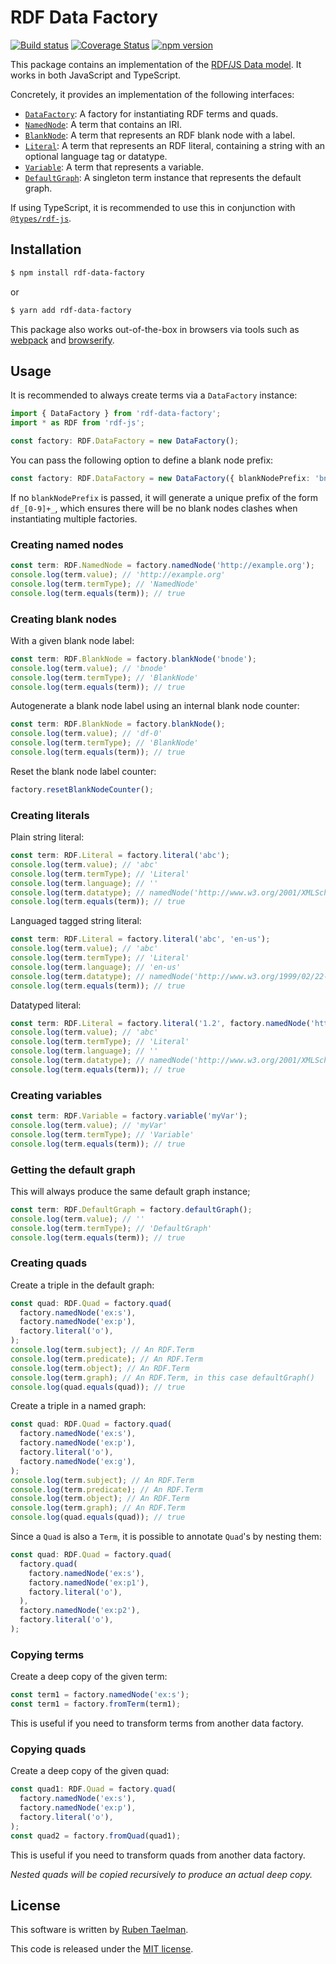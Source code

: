 # RDF Data Factory

[![Build status](https://github.com/rubensworks/rdf-data-factory.js/workflows/CI/badge.svg)](https://github.com/rubensworks/rdf-data-factory.js/actions?query=workflow%3ACI)
[![Coverage Status](https://coveralls.io/repos/github/rubensworks/rdf-data-factory.js/badge.svg?branch=master)](https://coveralls.io/github/rubensworks/rdf-data-factory.js?branch=master)
[![npm version](https://badge.fury.io/js/rdf-data-factory.svg)](https://www.npmjs.com/package/rdf-data-factory)

This package contains an implementation of the [RDF/JS Data model](http://rdf.js.org/data-model-spec/).
It works in both JavaScript and TypeScript.

Concretely, it provides an implementation of the following interfaces:

* [`DataFactory`](http://rdf.js.org/data-model-spec/#datafactory-interface): A factory for instantiating RDF terms and quads.
* [`NamedNode`](http://rdf.js.org/data-model-spec/#namednode-interface): A term that contains an IRI.
* [`BlankNode`](http://rdf.js.org/data-model-spec/#blanknode-interface): A term that represents an RDF blank node with a label.
* [`Literal`](http://rdf.js.org/data-model-spec/#literal-interface): A term that represents an RDF literal, containing a string with an optional language tag or datatype.
* [`Variable`](http://rdf.js.org/data-model-spec/#variable-interface): A term that represents a variable.
* [`DefaultGraph`](http://rdf.js.org/data-model-spec/#defaultgraph-interface): A singleton term instance that represents the default graph.

If using TypeScript, it is recommended to use this in conjunction with [`@types/rdf-js`](https://www.npmjs.com/package/@types/rdf-js).

## Installation

```bash
$ npm install rdf-data-factory
```
or
```bash
$ yarn add rdf-data-factory
```

This package also works out-of-the-box in browsers via tools such as [webpack](https://webpack.js.org/) and [browserify](http://browserify.org/).

## Usage

It is recommended to always create terms via a `DataFactory` instance:
```typescript
import { DataFactory } from 'rdf-data-factory';
import * as RDF from 'rdf-js';

const factory: RDF.DataFactory = new DataFactory();
```

You can pass the following option to define a blank node prefix:
```typescript
const factory: RDF.DataFactory = new DataFactory({ blankNodePrefix: 'bnode_' });
```
If no `blankNodePrefix` is passed, it will generate a unique prefix of the form `df_[0-9]+_`,
which ensures there will be no blank nodes clashes when instantiating multiple factories.

### Creating named nodes

```typescript
const term: RDF.NamedNode = factory.namedNode('http://example.org');
console.log(term.value); // 'http://example.org'
console.log(term.termType); // 'NamedNode'
console.log(term.equals(term)); // true
```

### Creating blank nodes

With a given blank node label:
```typescript
const term: RDF.BlankNode = factory.blankNode('bnode');
console.log(term.value); // 'bnode'
console.log(term.termType); // 'BlankNode'
console.log(term.equals(term)); // true
```

Autogenerate a blank node label using an internal blank node counter:
```typescript
const term: RDF.BlankNode = factory.blankNode();
console.log(term.value); // 'df-0'
console.log(term.termType); // 'BlankNode'
console.log(term.equals(term)); // true
```

Reset the blank node label counter:
```typescript
factory.resetBlankNodeCounter();
```

### Creating literals

Plain string literal:
```typescript
const term: RDF.Literal = factory.literal('abc');
console.log(term.value); // 'abc'
console.log(term.termType); // 'Literal'
console.log(term.language); // ''
console.log(term.datatype); // namedNode('http://www.w3.org/2001/XMLSchema#string')
console.log(term.equals(term)); // true
```

Languaged tagged string literal:
```typescript
const term: RDF.Literal = factory.literal('abc', 'en-us');
console.log(term.value); // 'abc'
console.log(term.termType); // 'Literal'
console.log(term.language); // 'en-us'
console.log(term.datatype); // namedNode('http://www.w3.org/1999/02/22-rdf-syntax-ns#langString')
console.log(term.equals(term)); // true
```

Datatyped literal:
```typescript
const term: RDF.Literal = factory.literal('1.2', factory.namedNode('http://www.w3.org/2001/XMLSchema#double'));
console.log(term.value); // 'abc'
console.log(term.termType); // 'Literal'
console.log(term.language); // ''
console.log(term.datatype); // namedNode('http://www.w3.org/2001/XMLSchema#double')
console.log(term.equals(term)); // true
```

### Creating variables

```typescript
const term: RDF.Variable = factory.variable('myVar');
console.log(term.value); // 'myVar'
console.log(term.termType); // 'Variable'
console.log(term.equals(term)); // true
```

### Getting the default graph

This will always produce the same default graph instance;
```typescript
const term: RDF.DefaultGraph = factory.defaultGraph();
console.log(term.value); // ''
console.log(term.termType); // 'DefaultGraph'
console.log(term.equals(term)); // true
```

### Creating quads

Create a triple in the default graph:
```typescript
const quad: RDF.Quad = factory.quad(
  factory.namedNode('ex:s'),
  factory.namedNode('ex:p'),
  factory.literal('o'),
);
console.log(term.subject); // An RDF.Term
console.log(term.predicate); // An RDF.Term
console.log(term.object); // An RDF.Term
console.log(term.graph); // An RDF.Term, in this case defaultGraph()
console.log(quad.equals(quad)); // true
```

Create a triple in a named graph:
```typescript
const quad: RDF.Quad = factory.quad(
  factory.namedNode('ex:s'),
  factory.namedNode('ex:p'),
  factory.literal('o'),
  factory.namedNode('ex:g'),
);
console.log(term.subject); // An RDF.Term
console.log(term.predicate); // An RDF.Term
console.log(term.object); // An RDF.Term
console.log(term.graph); // An RDF.Term
console.log(quad.equals(quad)); // true
```

Since a `Quad` is also a `Term`, it is possible to annotate `Quad`'s by nesting them:
```typescript
const quad: RDF.Quad = factory.quad(
  factory.quad(
    factory.namedNode('ex:s'),
    factory.namedNode('ex:p1'),
    factory.literal('o'),
  ),
  factory.namedNode('ex:p2'),
  factory.literal('o'),
);
```

### Copying terms

Create a deep copy of the given term:
```typescript
const term1 = factory.namedNode('ex:s');
const term1 = factory.fromTerm(term1);
```

This is useful if you need to transform terms from another data factory.

### Copying quads

Create a deep copy of the given quad:
```typescript
const quad1: RDF.Quad = factory.quad(
  factory.namedNode('ex:s'),
  factory.namedNode('ex:p'),
  factory.literal('o'),
);
const quad2 = factory.fromQuad(quad1);
```

This is useful if you need to transform quads from another data factory.

_Nested quads will be copied recursively to produce an actual deep copy._

## License
This software is written by [Ruben Taelman](http://rubensworks.net/).

This code is released under the [MIT license](http://opensource.org/licenses/MIT).
